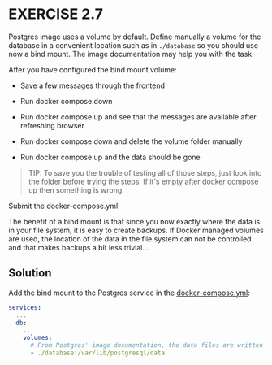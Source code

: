 # EXERCISE 2.7

Postgres image uses a volume by default. Define manually a volume for the database in a convenient location such as in `./database` so you should use now a bind mount. The image documentation may help you with the task.

After you have configured the bind mount volume:

- Save a few messages through the frontend

- Run docker compose down

- Run docker compose up and see that the messages are available after refreshing browser

- Run docker compose down and delete the volume folder manually

- Run docker compose up and the data should be gone

> TIP: To save you the trouble of testing all of those steps, just look into the folder before trying the steps. If it's empty after docker compose up then something is wrong.

Submit the docker-compose.yml

The benefit of a bind mount is that since you now exactly where the data is in your file system, it is easy to create backups. If Docker managed volumes are used, the location of the data in the file system can not be controlled and that makes backups a bit less trivial...

## Solution

Add the bind mount to the Postgres service in the [docker-compose.yml](docker-compose.yml):

```yml
services:
  ...
  db:
    ...
    volumes:
      # From Postgres' image documentation, the data files are written by default in /var/lib/postgresql/data (https://github.com/docker-library/docs/blob/master/postgres/README.md#where-to-store-data)
      - ./database:/var/lib/postgresql/data
```

